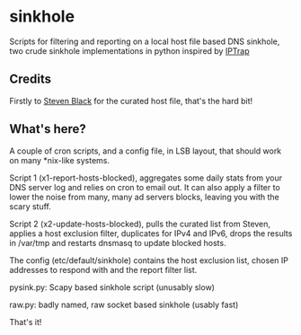 # sinkhole
Scripts for filtering and reporting on a local host file based DNS sinkhole, two crude sinkhole implementations in python inspired by
[IPTrap](https://github.com/jedisct1/iptrap)

## Credits
Firstly to [Steven Black](https://github.com/StevenBlack) for the curated host file, that's the hard bit!

## What's here?
A couple of cron scripts, and a config file, in LSB layout, that should work on many *nix-like systems.

Script 1 (x1-report-hosts-blocked), aggregates some daily stats from your DNS server log and relies on cron to email out.
It can also apply a filter to lower the noise from many, many ad servers blocks, leaving you with the scary stuff.

Script 2 (x2-update-hosts-blocked), pulls the curated list from Steven, applies a host exclusion filter, duplicates for IPv4 and IPv6,
drops the results in /var/tmp and restarts dnsmasq to update blocked hosts.

The config (etc/default/sinkhole) contains the host exclusion list, chosen IP addresses to respond with and the report filter list.

pysink.py: Scapy based sinkhole script (unusably slow)

raw.py: badly named, raw socket based sinkhole (usably fast)

That's it!
